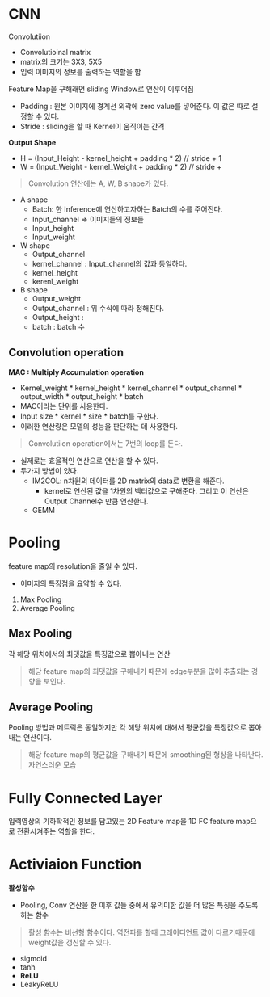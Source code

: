 # CNN
Convolutiion
+ Convolutioinal matrix 
+ matrix의 크기는 3X3, 5X5
+ 입력 이미지의 정보를 출력하는 역할을 함

Feature Map을 구해래면 sliding Window로 연산이 이루어짐
+ Padding : 원본 이미지에 경계선 외곽에 zero value를 넣어준다. 이 값은 따로 설정할 수 있다.
+ Stride : sliding을 할 때 Kernel이 움직이는 간격

**Output Shape**
+ H = (Input_Height - kernel_height + padding * 2) // stride + 1
+ W = (Input_Weight - kernel_Weight + padding * 2) // stride + 

> Convolution 연산에는 A, W, B shape가 있다. 

+ A shape
  + Batch: 한 Inference에 연산하고자하는 Batch의 수를 주어진다. 
  + Input_channel => 이미지들의 정보들
  + Input_height
  + Input_weight
+ W shape
  + Output_channel
  + kernel_channel : Input_channel의 값과 동일하다. 
  + kernel_height
  + kerenl_weight
+ B shape
  + Output_weight
  + Output_channel : 위 수식에 따라 정해진다. 
  + Output_height : 
  + batch : batch 수 

## Convolution operation
**MAC : Multiply Accumulation operation**
+ Kernel_weight * kernel_height * kernel_channel * output_channel * output_width * output_height * batch
+ MAC이라는 단위를 사용한다. 
+ Input size * kernel * size * batch를 구한다. 
+ 이러한 연산량은 모델의 성능을 판단하는 데 사용한다. 

> Convolutiion operation에서는 7번의 loop를 돈다.

+ 실제로는 효율적인 연산으로 연산을 할 수 있다.
+ 두가지 방법이 있다. 
  + IM2COL: n차원의 데이터를 2D matrix의 data로 변환을 해준다. 
    + kernel로 연산된 값을 1차원의 벡터값으로 구해준다. 그리고 이 연산은 Output Channel수 만큼 연산한다.
  + GEMM

# Pooling
feature map의 resolution을 줄일 수 있다. 
+ 이미지의 특징점을 요약할 수 있다. 

1. Max Pooling
2. Average Pooling

## Max Pooling
각 해당 위치에서의 최댓값을 특징값으로 뽑아내는 연산
> 해당 feature map의 최댓값을 구해내기 때문에 edge부분을 많이 추출되는 경향을 보인다. 

## Average Pooling
Pooling 방법과 메트릭은 동일하지만 각 해당 위치에 대해서 평균값을 특징값으로 뽑아내는 연산이다. 
> 해당 feature map의 평균값을 구해내기 때문에 smoothing된 형상을 나타난다. 자연스러운 모습

# Fully Connected Layer
입력영상의 기하학적인 정보를 담고있는 2D Feature map을 1D FC feature map으로 전환시켜주는 역할을 한다. 


# Activiaion Function
**활성함수**
+ Pooling, Conv 연산을 한 이후 값들 중에서 유의미한 값을 더 많은 특징을 주도록 하는 함수

> 활성 함수는 비선형 함수이다. 역전파를 할때 그래이디언트 값이 다르기때문에 weight값을 갱신할 수 있다. 

+ sigmoid
+ tanh
+ **ReLU**
+ LeakyReLU
